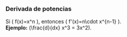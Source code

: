 ### Derivada de potencias
Si \( f(x)=x^n \), entonces \( f'(x)=n\cdot x^{n-1} \).  
**Ejemplo:** \(\frac{d}{dx} x^3 = 3x^2\).
